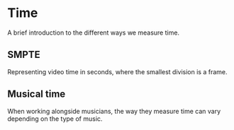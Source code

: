 # Time

A brief introduction to the different ways we measure time.

## SMPTE

Representing video time in seconds, where the smallest division is a frame.

## Musical time

When working alongside musicians, the way they measure time can vary depending on the type of music.